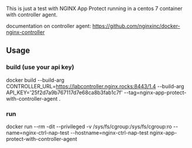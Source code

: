 This is just a test with NGINX App Protect running in a centos 7 container with controller agent.

documentation on controller agent:
<https://github.com/nginxinc/docker-nginx-controller>

## Usage

### build (use your api key)

docker build --build-arg CONTROLLER_URL=https://labcontroller.nginx.rocks:8443/1.4 --build-arg API_KEY='25f2d7a9b767117d7e68ca8b3fab1c7f' --tag=nginx-app-protect-with-controller-agent .

### run

docker run --rm -dit --privileged -v /sys/fs/cgroup:/sys/fs/cgroup:ro --name=nginx-ctrl-nap-test --hostname=nginx-ctrl-nap-test nginx-app-protect-with-controller-agent
